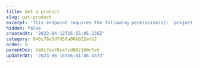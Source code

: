 ```yaml
---
title: Get a product
slug: get-product
excerpt: 'This endpoint requires the following permission(s): `project_configuration:products:read`.'
hidden: false
createdAt: '2023-04-12T15:55:05.236Z'
category: 648c78a5d7d50a06b022afb2
order: 0
parentDoc: 648c7ee78ce7cd007100c5e6
updatedAt: '2023-06-16T16:41:45.457Z'
---
```

